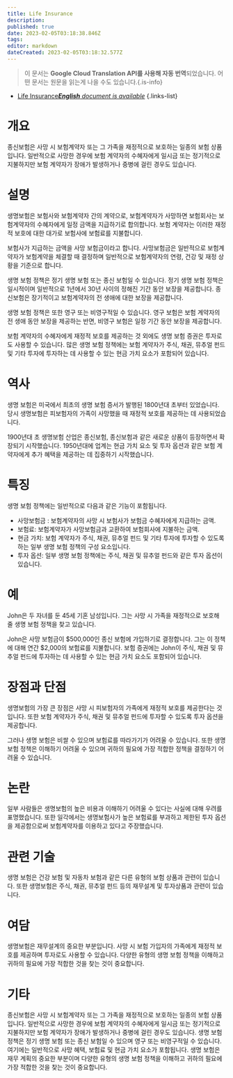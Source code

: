 ```yaml
---
title: Life Insurance
description: 
published: true
date: 2023-02-05T03:18:38.846Z
tags: 
editor: markdown
dateCreated: 2023-02-05T03:18:32.577Z
---
```


> 이 문서는 **Google Cloud Translation API를 사용해 자동 번역**되었습니다.
어떤 문서는 원문을 읽는게 나을 수도 있습니다.{.is-info}



- [Life Insurance***English** document is available*](/en/Knowledge-base/Dictionary/life-insurance)
{.links-list}

  
# 개요
종신보험은 사망 시 보험계약자 또는 그 가족을 재정적으로 보호하는 일종의 보험 상품입니다. 일반적으로 사망한 경우에 보험 계약자의 수혜자에게 일시금 또는 정기적으로 지불하지만 보험 계약자가 장애가 발생하거나 중병에 걸린 경우도 있습니다.

# 설명
생명보험은 보험사와 보험계약자 간의 계약으로, 보험계약자가 사망하면 보험회사는 보험계약자의 수혜자에게 일정 금액을 지급하기로 합의합니다. 보험 계약자는 이러한 재정적 보호에 대한 대가로 보험사에 보험료를 지불합니다.

보험사가 지급하는 금액을 사망 보험금이라고 합니다. 사망보험금은 일반적으로 보험계약자가 보험계약을 체결할 때 결정하며 일반적으로 보험계약자의 연령, 건강 및 재정 상황을 기준으로 합니다.

생명 보험 정책은 정기 생명 보험 또는 종신 보험일 수 있습니다. 정기 생명 보험 정책은 일시적이며 일반적으로 1년에서 30년 사이의 정해진 기간 동안 보장을 제공합니다. 종신보험은 장기적이고 보험계약자의 전 생애에 대한 보장을 제공합니다.

생명 보험 정책은 또한 영구 또는 비영구적일 수 있습니다. 영구 보험은 보험 계약자의 전 생애 동안 보장을 제공하는 반면, 비영구 보험은 일정 기간 동안 보장을 제공합니다.

보험 계약자의 수혜자에게 재정적 보호를 제공하는 것 외에도 생명 보험 증권은 투자로도 사용할 수 있습니다. 많은 생명 보험 정책에는 보험 계약자가 주식, 채권, 뮤추얼 펀드 및 기타 투자에 투자하는 데 사용할 수 있는 현금 가치 요소가 포함되어 있습니다.

# 역사
생명 보험은 미국에서 최초의 생명 보험 증서가 발행된 1800년대 초부터 있었습니다. 당시 생명보험은 피보험자의 가족이 사망했을 때 재정적 보호를 제공하는 데 사용되었습니다.

1900년대 초 생명보험 산업은 종신보험, 종신보험과 같은 새로운 상품이 등장하면서 확장되기 시작했습니다. 1950년대에 업계는 현금 가치 요소 및 투자 옵션과 같은 보험 계약자에게 추가 혜택을 제공하는 데 집중하기 시작했습니다.

# 특징
생명 보험 정책에는 일반적으로 다음과 같은 기능이 포함됩니다.

- 사망보험금 : 보험계약자의 사망 시 보험사가 보험금 수혜자에게 지급하는 금액.
- 보험료: 보험계약자가 사망보험금과 교환하여 보험회사에 지불하는 금액.
- 현금 가치: 보험 계약자가 주식, 채권, 뮤추얼 펀드 및 기타 투자에 투자할 수 있도록 하는 일부 생명 보험 정책의 구성 요소입니다.
- 투자 옵션: 일부 생명 보험 정책에는 주식, 채권 및 뮤추얼 펀드와 같은 투자 옵션이 있습니다.

# 예
John은 두 자녀를 둔 45세 기혼 남성입니다. 그는 사망 시 가족을 재정적으로 보호해 줄 생명 보험 정책을 찾고 있습니다.

John은 사망 보험금이 $500,000인 종신 보험에 가입하기로 결정합니다. 그는 이 정책에 대해 연간 $2,000의 보험료를 지불합니다. 보험 증권에는 John이 주식, 채권 및 뮤추얼 펀드에 투자하는 데 사용할 수 있는 현금 가치 요소도 포함되어 있습니다.

# 장점과 단점
생명보험의 가장 큰 장점은 사망 시 피보험자의 가족에게 재정적 보호를 제공한다는 것입니다. 또한 보험 계약자가 주식, 채권 및 뮤추얼 펀드에 투자할 수 있도록 투자 옵션을 제공합니다.

그러나 생명 보험은 비쌀 수 있으며 보험료를 따라가기가 어려울 수 있습니다. 또한 생명 보험 정책은 이해하기 어려울 수 있으며 귀하의 필요에 가장 적합한 정책을 결정하기 어려울 수 있습니다.

# 논란
일부 사람들은 생명보험의 높은 비용과 이해하기 어려울 수 있다는 사실에 대해 우려를 표명했습니다. 또한 일각에서는 생명보험사가 높은 보험료를 부과하고 제한된 투자 옵션을 제공함으로써 보험계약자를 이용하고 있다고 주장했습니다.

# 관련 기술
생명 보험은 건강 보험 및 자동차 보험과 같은 다른 유형의 보험 상품과 관련이 있습니다. 또한 생명보험은 주식, 채권, 뮤추얼 펀드 등의 재무설계 및 투자상품과 관련이 있습니다.

# 여담
생명보험은 재무설계의 중요한 부분입니다. 사망 시 보험 가입자의 가족에게 재정적 보호를 제공하며 투자로도 사용할 수 있습니다. 다양한 유형의 생명 보험 정책을 이해하고 귀하의 필요에 가장 적합한 것을 찾는 것이 중요합니다.

# 기타
종신보험은 사망 시 보험계약자 또는 그 가족을 재정적으로 보호하는 일종의 보험 상품입니다. 일반적으로 사망한 경우에 보험 계약자의 수혜자에게 일시금 또는 정기적으로 지불하지만 보험 계약자가 장애가 발생하거나 중병에 걸린 경우도 있습니다. 생명 보험 정책은 정기 생명 보험 또는 종신 보험일 수 있으며 영구 또는 비영구적일 수 있습니다. 여기에는 일반적으로 사망 혜택, 보험료 및 현금 가치 요소가 포함됩니다. 생명 보험은 재무 계획의 중요한 부분이며 다양한 유형의 생명 보험 정책을 이해하고 귀하의 필요에 가장 적합한 것을 찾는 것이 중요합니다.